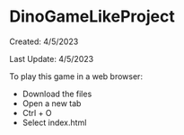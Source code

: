 # DinoGameLikeProject

Created: 4/5/2023

Last Update: 4/5/2023

To play this game in a web browser:
- Download the files
- Open a new tab
- Ctrl + O
- Select index.html
